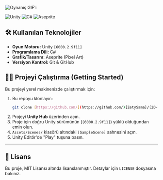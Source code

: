

![Oynanış GIF'i](gameplay.gif)
<p align="left">
  <img src="https://img.shields.io/badge/unity-%23000000.svg?style=flat&logo=unity&logoColor=white" alt="Unity"/>
  <img src="https://img.shields.io/badge/c%23-%23239120.svg?style=flat&logo=csharp&logoColor=white" alt="C#"/>
  <img src="https://img.shields.io/badge/Aseprite-7D929E?style=flat&logo=aseprite&logoColor=white" alt="Aseprite"/>
</p>


## 🛠️ Kullanılan Teknolojiler

* **Oyun Motoru:** Unity `[6000.2.9f11]`
* **Programlama Dili:** C#
* **Grafik/Tasarım:** Aseprite (Pixel Art)
* **Versiyon Kontrol:** Git & GitHub

## 🏃‍♀️ Projeyi Çalıştırma (Getting Started)

Bu projeyi yerel makinenizde çalıştırmak için:

1.  Bu repoyu klonlayın:
    ```sh
    git clone [https://github.com/](https://github.com/)[ZetySama]/[2D-TopDown-RPG-Game-Unity].git
    ```
2.  Projeyi **Unity Hub** üzerinden açın.
3.  Proje için doğru Unity sürümünün (`[6000.2.9f11]`) yüklü olduğundan emin olun.
4.  `Assets/Scenes/` klasörü altındaki `[SampleScene]` sahnesini açın.
5.  Unity Editör'de "Play" tuşuna basın.

---

## 📜 Lisans
Bu proje, MIT Lisansı altında lisanslanmıştır. Detaylar için `LICENSE` dosyasına bakınız.

